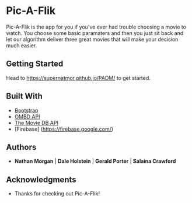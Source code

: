 # Pic-A-Flik

Pic-A-Flik is the app for you if you've ever had trouble choosing a movie to watch. You choose some basic paramaters and then you
just sit back and let our algorithm deliver three great movies that will make your decision much easier. 

## Getting Started

Head to https://supernatmor.github.io/PADM/ to get started.

## Built With

* [Bootstrap](https://getbootstrap.com/docs/4.0/getting-started/introduction/)
* [OMBD API](http://www.omdbapi.com/)
* [The Movie DB API](https://www.themoviedb.org/)
* [Firebase] (https://firebase.google.com/)

## Authors

* **Nathan Morgan** | **Dale Holstein** | **Gerald Porter** | **Salaina Crawford**

## Acknowledgments

* Thanks for checking out Pic-A-Flik!
